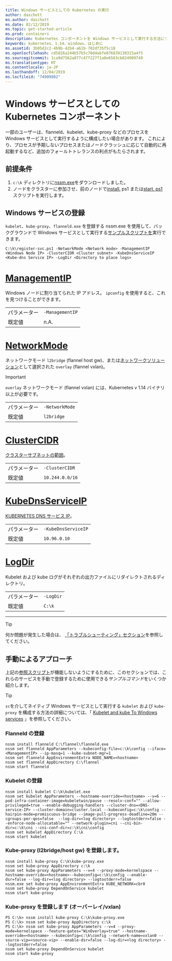 ```yaml
---
title: Windows サービスとしての Kubernetes の実行
author: daschott
ms.author: daschott
ms.date: 02/12/2019
ms.topic: get-started-article
ms.prod: containers
description: Kubernetes コンポーネントを Windows サービスとして実行する方法について説明します。
keywords: kubernetes、1.14、windows、はじめに
ms.assetid: 3b05d2c2-4b9b-42b4-a61b-702df35f5c18
ms.openlocfilehash: cd5026a244b57b5c70d4abfe076839130315a4f5
ms.sourcegitcommit: 1ca9d7562a877c47f227f1a8e6583cb024909749
ms.translationtype: MT
ms.contentlocale: ja-JP
ms.lasthandoff: 12/04/2019
ms.locfileid: "74909802"
---
```

# <a name="kubernetes-components-as-windows-services"></a>Windows サービスとしての Kubernetes コンポーネント 

一部のユーザーは、flanneld、kubelet、kube-proxy などのプロセスを Windows サービスとして実行するように構成したい場合があります。 これにより、プロセスが予期しないプロセスまたはノードクラッシュに応じて自動的に再起動するなど、追加のフォールトトレランスの利点がもたらされます。


## <a name="prerequisites"></a>前提条件
1. `c:\k` ディレクトリに[nssm.exe](https://nssm.cc/download)をダウンロードしました。
2. ノードをクラスターに参加させ、前のノードで[install.](https://github.com/Microsoft/SDN/tree/master/Kubernetes/flannel/install.ps1) ps1 または[start. ps1](https://github.com/Microsoft/SDN/blob/master/Kubernetes/flannel/start.ps1)スクリプトを実行します。

## <a name="registering-windows-services"></a>Windows サービスの登録
`kubelet`、`kube-proxy`、`flanneld.exe` を登録する nssm.exe を使用して、バックグラウンドで Windows サービスとして実行する[サンプルスクリプトを](https://github.com/Microsoft/SDN/tree/master/Kubernetes/flannel/register-svc.ps1)実行できます。

```
C:\k\register-svc.ps1 -NetworkMode <Network mode> -ManagementIP <Windows Node IP> -ClusterCIDR <Cluster subnet> -KubeDnsServiceIP <Kube-dns Service IP> -LogDir <Directory to place logs>
```

# <a name="managementiptabmanagementip"></a>[ManagementIP](#tab/ManagementIP)
Windows ノードに割り当てられた IP アドレス。 `ipconfig` を使用すると、これを見つけることができます。

|  |  | 
|---------|---------|
|パラメーター     | `-ManagementIP`        |
|既定値    | n.A.        |


# <a name="networkmodetabnetworkmode"></a>[NetworkMode](#tab/NetworkMode)
ネットワークモード `l2bridge` (flannel host gw)、または[ネットワークソリューション](./network-topologies.md)として選択された `overlay` (flannel vxlan)。

> [!Important] 
> `overlay` ネットワークモード (flannel vxlan) には、Kubernetes v 1.14 バイナリ以上が必要です。

|  |  | 
|---------|---------|
|パラメーター     | `-NetworkMode`        |
|既定値    | `l2bridge`        |


# <a name="clustercidrtabclustercidr"></a>[ClusterCIDR](#tab/ClusterCIDR)
[クラスターサブネットの範囲](./getting-started-kubernetes-windows.md#cluster-subnet-def)。

|  |  | 
|---------|---------|
|パラメーター     | `-ClusterCIDR`        |
|既定値    | `10.244.0.0/16`        |


# <a name="kubednsserviceiptabkubednsserviceip"></a>[KubeDnsServiceIP](#tab/KubeDnsServiceIP)
[KUBERNETES DNS サービス IP](./getting-started-kubernetes-windows.md#kube-dns-def)。

|  |  | 
|---------|---------|
|パラメーター     | `-KubeDnsServiceIP`        |
|既定値    | `10.96.0.10`        |


# <a name="logdirtablogdir"></a>[LogDir](#tab/LogDir)
Kubelet および kube ログがそれぞれの出力ファイルにリダイレクトされるディレクトリ。

|  |  | 
|---------|---------|
|パラメーター     | `-LogDir`        |
|既定値    | `C:\k`        |

---


> [!TIP] 
> 何か問題が発生した場合は、 [「トラブルシューティング」セクション](./common-problems.md#i-have-problems-running-kubernetes-processes-as-windows-services)を参照してください。

## <a name="manual-approach"></a>手動によるアプローチ
上記の[参照スクリプト](#registering-windows-services)が機能しないようにするために、このセクションでは、これらのサービスを手動で登録するために使用できる*サンプルコマンド*をいくつか紹介します。

> [!TIP] 
> `sc`を介してネイティブ Windows サービスとして実行する `kubelet` および `kube-proxy` を構成する方法の詳細については、「 [Kubelet and kube To Windows services](https://kubernetes.io/docs/getting-started-guides/windows/#kubelet-and-kube-proxy-can-now-run-as-windows-services) 」を参照してください。

### <a name="register-flanneldexe"></a>Flanneld の登録
```
nssm install flanneld C:\flannel\flanneld.exe
nssm set flanneld AppParameters --kubeconfig-file=c:\k\config --iface=<ManagementIP> --ip-masq=1 --kube-subnet-mgr=1
nssm set flanneld AppEnvironmentExtra NODE_NAME=<hostname>
nssm set flanneld AppDirectory C:\flannel
nssm start flanneld
```

### <a name="register-kubeletexe"></a>Kubelet の登録
```
nssm install kubelet C:\k\kubelet.exe
nssm set kubelet AppParameters --hostname-override=<hostname> --v=6 --pod-infra-container-image=kubeletwin/pause --resolv-conf="" --allow-privileged=true --enable-debugging-handlers --cluster-dns=<DNS-service-IP> --cluster-domain=cluster.local --kubeconfig=c:\k\config --hairpin-mode=promiscuous-bridge --image-pull-progress-deadline=20m --cgroups-per-qos=false  --log-dir=<log directory> --logtostderr=false --enforce-node-allocatable="" --network-plugin=cni --cni-bin-dir=c:\k\cni --cni-conf-dir=c:\k\cni\config
nssm set kubelet AppDirectory C:\k
nssm start kubelet
```

### <a name="register-kube-proxyexe-l2bridge--host-gw"></a>Kube-proxy (l2bridge/host gw) を登録します。
```
nssm install kube-proxy C:\k\kube-proxy.exe
nssm set kube-proxy AppDirectory c:\k
nssm set kube-proxy AppParameters --v=4 --proxy-mode=kernelspace --hostname-override=<hostname>--kubeconfig=c:\k\config --enable-dsr=false --log-dir=<log directory> --logtostderr=false
nssm.exe set kube-proxy AppEnvironmentExtra KUBE_NETWORK=cbr0
nssm set kube-proxy DependOnService kubelet
nssm start kube-proxy
```

### <a name="register-kube-proxyexe-overlay--vxlan"></a>Kube-proxy を登録します (オーバーレイ/vxlan)
```
PS C:\k> nssm install kube-proxy C:\k\kube-proxy.exe
PS C:\k> nssm set kube-proxy AppDirectory c:\k
PS C:\k> nssm set kube-proxy AppParameters --v=4 --proxy-mode=kernelspace --feature-gates="WinOverlay=true" --hostname-override=<hostname> --kubeconfig=c:\k\config --network-name=vxlan0 --source-vip=<source-vip> --enable-dsr=false --log-dir=<log directory> --logtostderr=false
nssm set kube-proxy DependOnService kubelet
nssm start kube-proxy
```